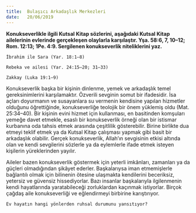 ```yaml
---
title:  Bulaşıcı Arkadaşlık Merkezleri
date:   20/06/2019
---
```


**Konukseverlikle ilgili Kutsal Kitap sözlerini, aşağıdaki Kutsal Kitap ailelerinin evlerinde gerçekleşen olaylarla karşılaştır. Yşa. 58:6, 7, 10–12; Rom. 12:13; 1Pe. 4:9. Sergilenen konukseverlik niteliklerini yaz.** 

`İbrahim ile Sara (Yar. 18:1–8)`

`Rebeka ve ailesi (Yar. 24:15–20; 31–33)`

`Zakkay (Luka 19:1–9)`							

Konukseverlik başka bir kişinin dinlenme, yemek ve arkadaşlık temel gereksinimlerini karşılamaktır. Özverili sevginin somut bir ifadesidir. İsa açları doyurmanın ve susayanlara su vermenin kendisine yapılan hizmetler olduğunu öğrettiğinde, konukseverliğe teolojik bir önem yüklemiş oldu (Mat. 25:34–40). Bir kişinin evini hizmet için kullanması, en basitinden komşuları yemeğe davet etmekle, esaslı bir konukseverlik örneği olan bir istismar kurbanına oda tahsis etmek arasında çeşitlilik gösterebilir. Birine birlikte dua etmeyi teklif etmek ya da Kutsal Kitap çalışması yapmak gibi basit bir arkadaşlık olabilir. Gerçek konukseverlik, Allah’ın sevgisinin etkisi altında olan ve kendi sevgilerini sözlerle ya da eylemlerle ifade etmek isteyen kişilerin yüreklerinden yayılır.

Aileler bazen konukseverlik göstermek için yeterli imkânları, zamanları ya da güçleri olmadığından şikâyet ederler. Başkalarıysa iman etmemişlerle bağlantılı olmak için bilinenin ötesine ulaşmakta kendilerini beceriksiz, yetersiz ve güvensiz hissediyorlar. Bazı insanlar başkalarıyla ilgilenmenin kendi hayatlarında yaratabileceği zorluklardan kaçınmak istiyorlar. Birçok çağdaş aile konukseverliği ve eğlendirmeyi birbirine karıştırıyor. 

`Ev hayatın hangi yönlerden ruhsal durumunu yansıtıyor?`